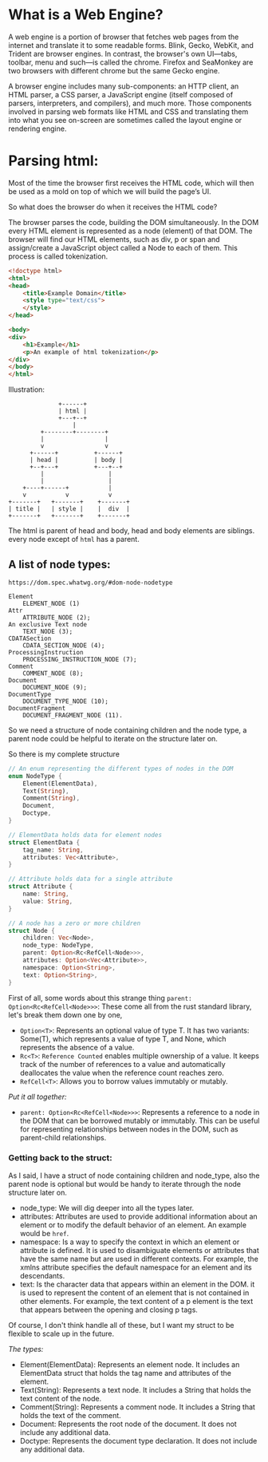 # What is a Web Engine?

A web engine is a portion of browser that fetches web pages from the internet and translate it to some readable forms.
Blink, Gecko, WebKit, and Trident are browser engines. In contrast, the browser's own UI—tabs, toolbar,
menu and such—is called the chrome.
Firefox and SeaMonkey are two browsers with different chrome but the same Gecko engine.

A browser engine includes many sub-components: an HTTP client, an HTML parser, a CSS parser, a JavaScript engine
(itself composed of parsers, interpreters, and compilers), and much more.
Those components involved in parsing web formats like HTML and CSS and translating them into what you see on-screen
are sometimes called the layout engine or rendering engine.

# Parsing html:

Most of the time the browser first receives the HTML code, which will then be used as a mold on top of which we will build the page’s UI.

So what does the browser do when it receives the HTML code?

The browser parses the code, building the DOM simultaneously.
In the DOM every HTML element is represented as a node (element) of that DOM.
The browser will find our HTML elements, such as div, p or span and assign/create a JavaScript object
called a Node to each of them. This process is called tokenization.

```html
<!doctype html>
<html>
<head>
    <title>Example Domain</title>
    <style type="text/css">
    </style>    
</head>

<body>
<div>
    <h1>Example</h1>
    <p>An example of html tokenization</p>
</div>
</body>
</html>
```

Illustration:
```
              +------+
              | html |
              +---+--+
                  |
         +--------+--------+
         |                 |
         v                 v
      +------+          +------+
      | head |          | body |
      +--+---+          +---+--+
         |                  |
         |                  |
    +----+------+           |
    v           v           v
+-------+   +-------+    +-------+
| title |   | style |    |  div  |
+-------+   +-------+    +-------+
```

The html is parent of head and body, head and body elements are siblings. every node except of `html` has a parent.

## A list of node types:
```
https://dom.spec.whatwg.org/#dom-node-nodetype

Element
    ELEMENT_NODE (1) 
Attr
    ATTRIBUTE_NODE (2); 
An exclusive Text node
    TEXT_NODE (3); 
CDATASection
    CDATA_SECTION_NODE (4); 
ProcessingInstruction
    PROCESSING_INSTRUCTION_NODE (7); 
Comment
    COMMENT_NODE (8); 
Document
    DOCUMENT_NODE (9); 
DocumentType
    DOCUMENT_TYPE_NODE (10); 
DocumentFragment
    DOCUMENT_FRAGMENT_NODE (11). 
```

So we need a structure of node containing children and the node type,
a parent node could be helpful to iterate on the structure later on.

So there is my complete structure
```rust
// An enum representing the different types of nodes in the DOM
enum NodeType {
    Element(ElementData),
    Text(String),
    Comment(String),
    Document,
    Doctype,
}

// ElementData holds data for element nodes
struct ElementData {
    tag_name: String,
    attributes: Vec<Attribute>,
}

// Attribute holds data for a single attribute
struct Attribute {
    name: String,
    value: String,
}

// A node has a zero or more children
struct Node {
    children: Vec<Node>,
    node_type: NodeType,
    parent: Option<Rc<RefCell<Node>>>,
    attributes: Option<Vec<Attribute>>,
    namespace: Option<String>,
    text: Option<String>,
}
```

First of all, some words about this strange thing `parent: Option<Rc<RefCell<Node>>>`:
These come all from the rust standard library, let's break them down one by one,

- `Option<T>`: Represents an optional value of type T.
  It has two variants: Some(T), which represents a value of type T, and None, which represents the absence of a value.
- `Rc<T>`: `Reference Counted` enables multiple ownership of a value.
   It keeps track of the number of references to a value and automatically
   deallocates the value when the reference count reaches zero.
- `RefCell<T>`: Allows you to borrow values immutably or mutably.

*Put it all together:*
- `parent: Option<Rc<RefCell<Node>>>`: Represents a reference to a node in the DOM that can be borrowed mutably or immutably.
  This can be useful for representing relationships between nodes in the DOM, such as parent-child relationships.

### Getting back to the struct:

As I said, I have a struct of node containing children and node_type, also the parent node is optional but would be
handy to iterate through the node structure later on.

- node_type: We will dig deeper into all the types later.
- attributes: Attributes are used to provide additional information about an element or to modify the default behavior of an element.
  An example would be `href`.
- namespace: Is a way to specify the context in which an element or attribute is defined.
  It is used to disambiguate elements or attributes that have the same name but are used in different contexts.
  For example, the xmlns attribute specifies the default namespace for an element and its descendants.
- text: Is the character data that appears within an element in the DOM.
  it is used to represent the content of an element that is not contained in other elements.
  For example, the text content of a p element is the text that appears between the opening and closing p tags.

Of course, I don't think handle all of these, but I want my struct to be flexible to scale up in the future.

*The types:*

- Element(ElementData): Represents an element node. It includes an ElementData struct that holds the tag name and attributes of the element. 
- Text(String): Represents a text node. It includes a String that holds the text content of the node. 
- Comment(String): Represents a comment node. It includes a String that holds the text of the comment. 
- Document: Represents the root node of the document. It does not include any additional data. 
- Doctype: Represents the document type declaration. It does not include any additional data.
